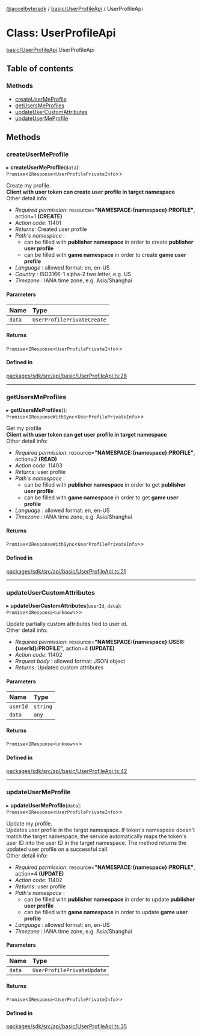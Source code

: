 [@accelbyte/sdk](../README.md) / [basic/UserProfileApi](../modules/basic_UserProfileApi.md) / UserProfileApi

# Class: UserProfileApi

[basic/UserProfileApi](../modules/basic_UserProfileApi.md).UserProfileApi

## Table of contents

### Methods

- [createUserMeProfile](basic_UserProfileApi.UserProfileApi.md#createusermeprofile)
- [getUsersMeProfiles](basic_UserProfileApi.UserProfileApi.md#getusersmeprofiles)
- [updateUserCustomAttributes](basic_UserProfileApi.UserProfileApi.md#updateusercustomattributes)
- [updateUserMeProfile](basic_UserProfileApi.UserProfileApi.md#updateusermeprofile)

## Methods

### createUserMeProfile

▸ **createUserMeProfile**(`data`): `Promise`<`IResponse`<`UserProfilePrivateInfo`\>\>

Create my profile.<br><b>Client with user token can create user profile in target namespace</b><br>Other detail info: <ul><li><i>Required permission</i>: resource=<b>"NAMESPACE:{namespace}:PROFILE"</b>, action=1 <b>(CREATE)</b></li><li><i>Action code</i>: 11401</li><li><i>Returns</i>: Created user profile</li><li><i>Path's namespace</i> : <ul><li>can be filled with <b>publisher namespace</b> in order to create <b>publisher user profile</b></li><li>can be filled with <b>game namespace</b> in order to create <b>game user profile</b></li></ul></li><li><i>Language</i> : allowed format: en, en-US</li><li><i>Country</i>  : ISO3166-1 alpha-2 two letter, e.g. US </li><li><i>Timezone</i> : IANA time zone, e.g. Asia/Shanghai</li></ul>

#### Parameters

| Name | Type |
| :------ | :------ |
| `data` | `UserProfilePrivateCreate` |

#### Returns

`Promise`<`IResponse`<`UserProfilePrivateInfo`\>\>

#### Defined in

[packages/sdk/src/api/basic/UserProfileApi.ts:28](https://github.com/AccelByte/accelbyte-web-sdk/blob/d43c233/packages/sdk/src/api/basic/UserProfileApi.ts#L28)

___

### getUsersMeProfiles

▸ **getUsersMeProfiles**(): `Promise`<`IResponseWithSync`<`UserProfilePrivateInfo`\>\>

Get my profile<br><b>Client with user token can get user profile in target namespace</b><br>Other detail info: <ul><li><i>Required permission</i>: resource=<b>"NAMESPACE:{namespace}:PROFILE"</b>, action=2 <b>(READ)</b></li><li><i>Action code</i>: 11403</li><li><i>Returns</i>: user profile</li><li><i>Path's namespace</i> : <ul><li>can be filled with <b>publisher namespace</b> in order to get <b>publisher user profile</b></li><li>can be filled with <b>game namespace</b> in order to get <b>game user profile</b></li></ul></li><li><i>Language</i> : allowed format: en, en-US</li><li><i>Timezone</i> : IANA time zone, e.g. Asia/Shanghai</li></ul>

#### Returns

`Promise`<`IResponseWithSync`<`UserProfilePrivateInfo`\>\>

#### Defined in

[packages/sdk/src/api/basic/UserProfileApi.ts:21](https://github.com/AccelByte/accelbyte-web-sdk/blob/d43c233/packages/sdk/src/api/basic/UserProfileApi.ts#L21)

___

### updateUserCustomAttributes

▸ **updateUserCustomAttributes**(`userId`, `data`): `Promise`<`IResponse`<`unknown`\>\>

Update partially custom attributes tied to user id.<br>Other detail info: <ul><li><i>Required permission</i>: resource=<b>"NAMESPACE:{namespace}:USER:{userId}:PROFILE"</b>, action=4 <b>(UPDATE)</b></li><li><i>Action code</i>: 11402</li><li><i>Request body</i> : allowed format: JSON object</li><li><i>Returns</i>: Updated custom attributes</li></ul>

#### Parameters

| Name | Type |
| :------ | :------ |
| `userId` | `string` |
| `data` | `any` |

#### Returns

`Promise`<`IResponse`<`unknown`\>\>

#### Defined in

[packages/sdk/src/api/basic/UserProfileApi.ts:42](https://github.com/AccelByte/accelbyte-web-sdk/blob/d43c233/packages/sdk/src/api/basic/UserProfileApi.ts#L42)

___

### updateUserMeProfile

▸ **updateUserMeProfile**(`data`): `Promise`<`IResponse`<`UserProfilePrivateInfo`\>\>

Update my profile.<br>Updates user profile in the target namespace. If token's namespace doesn't match the target namespace, the service automatically maps the token's user ID into the user ID in the target namespace. The method returns the updated user profile on a successful call.<br>Other detail info: <ul><li><i>Required permission</i>: resource=<b>"NAMESPACE:{namespace}:PROFILE"</b>, action=4 <b>(UPDATE)</b></li><li><i>Action code</i>: 11402</li><li><i>Returns</i>: user profile</li><li><i>Path's namespace</i> : <ul><li>can be filled with <b>publisher namespace</b> in order to update <b>publisher user profile</b></li><li>can be filled with <b>game namespace</b> in order to update <b>game user profile</b></li></ul></li><li><i>Language</i> : allowed format: en, en-US</li><li><i>Timezone</i> : IANA time zone, e.g. Asia/Shanghai</li></ul>

#### Parameters

| Name | Type |
| :------ | :------ |
| `data` | `UserProfilePrivateUpdate` |

#### Returns

`Promise`<`IResponse`<`UserProfilePrivateInfo`\>\>

#### Defined in

[packages/sdk/src/api/basic/UserProfileApi.ts:35](https://github.com/AccelByte/accelbyte-web-sdk/blob/d43c233/packages/sdk/src/api/basic/UserProfileApi.ts#L35)
